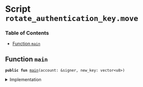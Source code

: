 
<a name="SCRIPT"></a>

# Script `rotate_authentication_key.move`

### Table of Contents

-  [Function `main`](#SCRIPT_main)



<a name="SCRIPT_main"></a>

## Function `main`



<pre><code><b>public</b> <b>fun</b> <a href="#SCRIPT_main">main</a>(account: &signer, new_key: vector&lt;u8&gt;)
</code></pre>



<details>
<summary>Implementation</summary>


<pre><code><b>fun</b> <a href="#SCRIPT_main">main</a>(account: &signer, new_key: vector&lt;u8&gt;) {
  <a href="../../modules/doc/LibraAccount.md#0x0_LibraAccount_rotate_authentication_key">LibraAccount::rotate_authentication_key</a>(account, new_key)
}
</code></pre>



</details>
